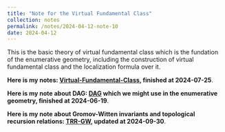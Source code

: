 ```yaml
---
title: "Note for the Virtual Fundamental Class"
collection: notes
permalink: /notes/2024-04-12-note-10
date: 2024-04-12
---
```

This is the basic theory of virtual fundamental class which is the fundation of the enumerative geometry, including the construction of virtual fundamental class and the localization formula over it.

**Here is my notes: [Virtual-Fundamental-Class](https://dvlxlwz.github.io/files/virtual-fundamental-class.pdf), finished at 2024-07-25**.

**Here is my note about DAG: [DAG](https://dvlxlwz.github.io/files/DAG-Glimpse.pdf) which we might use in the enumerative geometry, finished at 2024-06-19**.

**Here is my note about Gromov-Witten invariants and topological recursion relations: [TRR-GW](https://dvlxlwz.github.io/files/GW-theory-and-Topological-recursion-relation.pdf), updated at 2024-09-30**.

